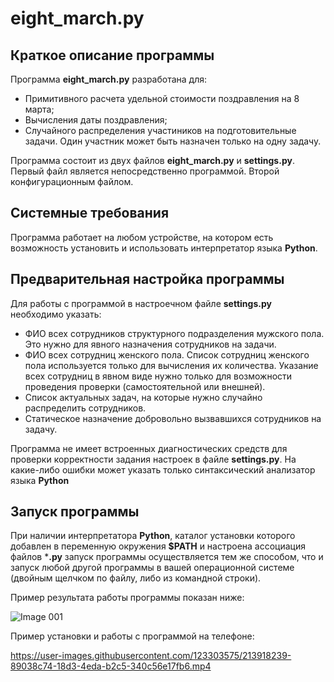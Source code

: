 # eight_march.py

## Краткое описание программы
Программа **eight_march.py** разработана для:
- Примитивного расчета удельной стоимости поздравления на 8 марта;
- Вычисления даты поздравления;
- Случайного распределения участиников на подготовительные задачи. Один участник может быть назначен только на одну задачу.

Программа состоит из двух файлов **eight_march.py** и **settings.py**. Первый файл является непосредственно программой. Второй конфигурационным файлом.

## Системные требования
Программа работает на любом устройстве, на котором есть возможность установить и использовать интерпретатор языка **Python**.

## Предварительная настройка программы
Для работы с программой в настроечном файле **settings.py** необходимо указать:
 - ФИО всех сотрудников структурного подразделения мужского пола. Это нужно для явного назначения сотрудников на задачи.
 - ФИО всех сотрудниц женского пола. Список сотрудниц женского пола используется только для вычисления их количества. Указание всех сотрудниц в явном виде нужно только для возможности проведения проверки (самостоятельной или внешней).
 - Список актуальных задач, на которые нужно случайно распределить сотрудников.
 - Статическое назначение добровольно вызвавшихся сотрудников на задачу.

Программа не имеет встроенных диагностических средств для проверки корректности задания настроек в файле **settings.py**. На какие-либо ошибки может указать только синтаксический анализатор языка **Python**

## Запуск программы
При наличии интерпретатора **Python**, каталог установки которого добавлен в переменную окружения **$PATH** и настроена ассоциация файлов ***.py** запуск программы осуществляется тем же способом, что и запуск любой другой программы в вашей операционной системе (двойным щелчком по файлу, либо из командной строки). 

Пример результата работы программы показан ниже:

![Image 001](https://user-images.githubusercontent.com/123303575/216831276-ea649d97-903b-483d-8f3e-bdfe0731b2ac.png)

Пример установки и работы с программой на телефоне:

https://user-images.githubusercontent.com/123303575/213918239-89038c74-18d3-4eda-b2c5-340c56e17fb6.mp4


